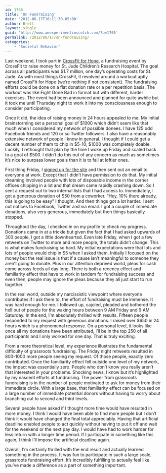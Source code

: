 ```yaml
---
id: 1765
title: 'On Fundraising'
date: '2012-06-17T16:11:30-05:00'
author: Brett
layout: single
guid: 'http://www.anexperimentinscotch.com/?p=1765'
permalink: /2012/06/17/on-fundraising/
categories:
    - 'Societal Behavior'
---
```


Last weekend, I took part in [CrossFit for Hope](http://hope.crossfit.com/), a fundraising event by CrossFit to raise money for St. Jude Children’s Research Hospital. The goal across all participants was $1.7 million, one day’s operating costs for St. Jude. As with most things CrossFit, it revolved around a workout aptly named CrossFit for Hope (we’re nothing if not consistent). The fundraising efforts could be done on a flat donation rate or a per repetition basis. The workout was like Fight Gone Bad in format but with different, harder exercises. The event had been announced and planned for quite awhile but it took me until Thursday night to work it into my consciousness enough to consider participating.

Once it did, the idea of raising money in 24 hours appealed to me. My initial brainstorming set a personal goal of $1000 which didn’t seem like that much when I considered my network of possible donees. I have 125 odd Facebook friends and 120 or so Twitter followers. I also have a reasonably extensive network of people I know in general. I thought if I could get a decent number of them to chip in $5-10, $1000 was completely doable. Luckily, I rethought that plan by the time I woke up Friday and scaled back to a goal of $500. I didn’t do this out of any concern as much as sometimes it’s nice to surpass lower goals than it is to fail at loftier ones.

First thing Friday, I [signed up for the site](http://hope.crossfit.com/athlete?id=43914) and then sent out an email to everyone at work. Except that I didn’t have permission to do that. My initial dreaming involved people with lots of disposable income in the corner offices chipping in a lot and that dream came rapidly crashing down. So I sent a request out to two internal lists that I had access to. Immediately, I got a generous donation of $50 from a coworker. “Hey, 10% there already, this is going to be easy” I thought. And then things got a lot harder. I sent out notices to Facebook, Twitter and via email. I got a couple of immediate donations, also very generous, immediately but then things basically stopped.

Throughout the day, I checked in on my profile to check my progress. Donations came in at a trickle but given the fact that I had asked upwards of 300 people, I got a little downhearted. Even late Friday, when I got a few retweets on Twitter to more and more people, the totals didn’t change. This is what makes fundraising so hard. My initial expectations were that lots and lots of people would chip in $5 when I asked them. Initially I focused on the money but the real issue is that if a cause isn’t meaningful to someone they aren’t going to donate. Plus in our attention deprived world, pleas for cash come across feeds all day long. There is both a recency effect and familiarity effect that have to work in tandem for fundraising success and even then, people may ignore the pleas because they all just start to run together.

In the real world, outside my narcissistic viewpoint where everyone contributes if I ask them to, the effort of fundraising must be immense. It was hard enough for me. I followed up, cajoled, pleaded and bothered the hell out of people for the waking hours between 9 AM Friday and 9 AM Saturday. In the end, I’m absolutely thrilled with results. Fifteen people responded to my request with generous donations. I raised over $650 in 24 hours which is a phenomenal response. On a personal level, it looks like once all my donations have been attributed, I’ll be in the top 250 of all participants and I only worked for one day. That is truly exciting.

From a more theoretical level, my experience illustrates the fundamental difficulty of grassroots fundraising. The Friday night retweets resulted in 800-1000 more people seeing my request. Of those people, exactly zero contributed. Once the familiarity effect fell outside one level of my network, the impact was essentially zero. People who don’t know you really aren’t that interested in your problems. Shocking news, I know but it’s highlighted by my nascent efforts at fundraising. The power from grassroots fundraising is in the number of people motivated to ask for money from their immediate circle. With a large base, that familiarity effect can be focused on a large number of immediate potential donors without having to worry about branching out to second and third levels.

Several people have asked if I thought more time would have resulted in more money. I think I would have been able to find more people but I don’t think it would have changed the final total appreciably. Having that artificial deadline enabled people to act quickly without having to put it off and wait for the weekend or the next pay day. I would have had to work harder for less return with a longer time period. If I participate in something like this again, I think I’ll impose the artificial deadline again.

Overall, I’m certainly thrilled with the end result and actually learned something in the process. It was fun to participate in such a large scale, grassroots fundraising effort. It’s incredibly fulfilling to actually feel like you’ve made a difference as a part of something important.